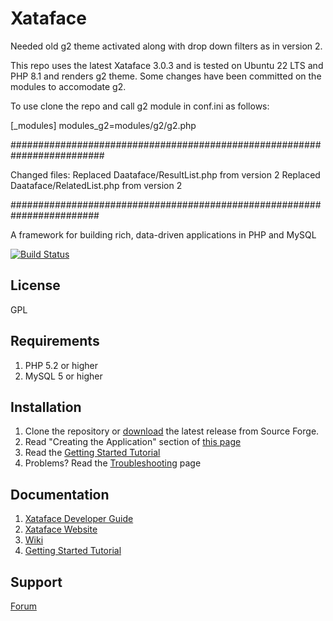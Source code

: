 # Xataface

Needed old g2 theme activated along with drop down filters as in version 2. 

This repo uses the latest Xataface 3.0.3 and is tested on Ubuntu 22 LTS and PHP 8.1 and renders g2 theme. Some changes have been committed on the modules to accomodate g2. 

To use clone the repo and call g2 module in conf.ini as follows:

[_modules]
modules_g2=modules/g2/g2.php

#########################################################################

Changed files:
Replaced Daataface/ResultList.php from version 2
Replaced Daataface/RelatedList.php from version 2 

########################################################################

A framework for building rich, data-driven applications in PHP and MySQL

[![Build Status](https://travis-ci.org/shannah/xataface.svg?branch=master)](https://travis-ci.org/shannah/xataface)



## License

GPL

## Requirements

1. PHP 5.2 or higher
2. MySQL 5 or higher

## Installation

1. Clone the repository or [download](https://github.com/shannah/xataface/releases) the latest release from Source Forge.
2. Read "Creating the Application" section of [this page](http://xataface.com/wiki/How_to_build_a_PHP_MySQL_Application_with_4_lines_of_code)
3. Read the [Getting Started Tutorial](http://xataface.com/documentation/tutorial/getting_started)
4. Problems?  Read the [Troubleshooting](http://xataface.com/wiki/Troubleshooting) page

## Documentation

1. [Xataface Developer Guide](https://shannah.github.io/xataface-manual/)
2. [Xataface Website](http://xataface.com)
3. [Wiki](http://xataface.com/wiki)
4. [Getting Started Tutorial](http://xataface.com/documentation/tutorial/getting_started)

## Support
[Forum](http://xataface.com/forum)
